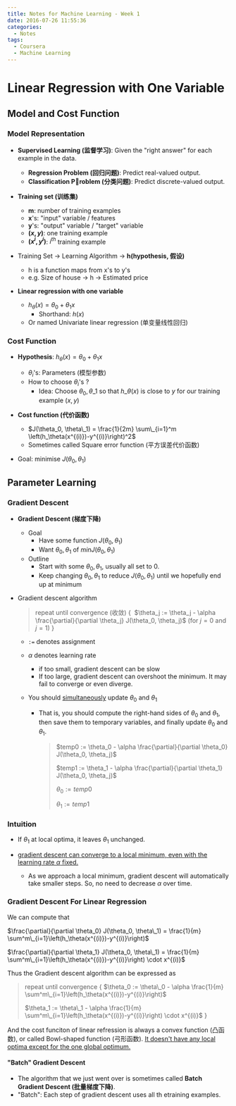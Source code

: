 ```yaml
---
title: Notes for Machine Learning - Week 1
date: 2016-07-26 11:55:36
categories:
  - Notes
tags:
  - Coursera
  - Machine Learning
---
```


# Linear Regression with One Variable

## Model and Cost Function

### Model Representation

* **Supervised Learning (监督学习)**: Given the "right answer" for each example in the data.
  * **Regression Problem (回归问题)**: Predict real-valued output. 
  * **Classification Problem (分类问题)**: Predict discrete-valued output.
* **Training set (训练集)**
  * **m**: number of training examples
  * **x**'s: "input" variable / features
  * **y**'s: "output" variable / "target" variable
  * **$(x, y)$**: one training example
  * **$(x^i, y^i)$**: $i^{th}$ training example


* Training Set -> Learning Algorithm -> **h(hypothesis, 假设)**
  * h is a function maps from x's to y's
  * e.g. Size of house -> h -> Estimated price


* **Linear regression with one variable**
  * $h_\theta (x) = \theta_0 + \theta_1 x$
    * Shorthand: $h(x)$
  * Or named Univariate linear regression (单变量线性回归)

<!-- more -->

### Cost Function

* **Hypothesis**: $h_\theta (x) = \theta_0 + \theta_1 x$

  * $\theta_i$'s: Parameters (模型参数)
  * How to choose $\theta_i$'s ?
    * Idea: Choose $\theta_0, \theta\_1$ so that $h\_\theta (x)$ is close to $y$ for our training example $(x,y)$


* **Cost function (代价函数)**
  * $J(\theta_0, \theta\_1) = \frac{1}{2m} \sum\_{i=1}^m \left(h_\theta(x^{(i)})-y^{(i)}\right)^2$
  * Sometimes called Square error function (平方误差代价函数)


* Goal: minimise $J(\theta_0, \theta_1)$


## Parameter Learning

### Gradient Descent

* **Gradient Descent (梯度下降)**
  * Goal
    * Have some function $J(\theta_0, \theta_1)$
    * Want $\theta_0, \theta_1$ of $min J(\theta_0, \theta_1)$
  * Outline
    * Start with some $\theta_0, \theta_1$, usually all set to $0$.
    * Keep changing $\theta_0, \theta_1$ to reduce $J(\theta_0, \theta_1)$ until we hopefully end up at minimum

* Gradient descent algorithm

  > repeat until convergence (收敛) {
  > ​    $\theta_j := \theta_j - \alpha \frac{\partial}{\partial \theta_j} J(\theta_0, \theta_j)$  (for $j=0$ and $j=1$)
  > }

  * `:=` denotes assignment

  * $\alpha$ denotes learning rate

    * if too small, gradient descent can be slow
    * If too large, gradient descent can overshoot the minimum. It may fail to converge or even diverge.

  * You should <u>simultaneously</u> update $\theta_0$ and $\theta_1$

    * That is, you should compute the right-hand sides of $\theta_0$ and $\theta_1$, then save them to temporary variables, and finally update $\theta_0$ and $\theta_1$.

      > $temp0 := \theta_0 - \alpha \frac{\partial}{\partial \theta_0} J(\theta_0, \theta_j)$
      >
      > $temp1 := \theta_1 - \alpha \frac{\partial}{\partial \theta_1} J(\theta_0, \theta_j)$
      >
      > $\theta_0 := temp0$
      >
      > $\theta_1 :=temp1$

### Intuition

* If $\theta_1$ at local optima, it leaves $\theta_1$ unchanged.

* <u>gradient descent can converge to a local minimum, even with the learning rate $\alpha$ fixed.</u>

  * As we approach a local minimum, gradient descent will automatically take smaller steps. So, no need to decrease $\alpha$ over time.

### Gradient Descent For Linear Regression
We can compute that

$\frac{\partial}{\partial \theta_0} J(\theta_0, \theta\_1) = \frac{1}{m} \sum^m\_{i=1}\left(h_\theta(x^{(i)})-y^{(i)}\right)$

$\frac{\partial}{\partial \theta_1} J(\theta_0, \theta\_1) = \frac{1}{m} \sum^m\_{i=1}\left(h_\theta(x^{(i)})-y^{(i)}\right) \cdot x^{(i)}$

Thus the Gradient descent algorithm can be expressed as

>  repeat until convergence {
>    $\theta_0 := \theta\_0 - \alpha \frac{1}{m} \sum^m\_{i=1}\left(h_\theta(x^{(i)})-y^{(i)}\right)​$
>
>    $\theta_1 := \theta\_1 - \alpha \frac{1}{m} \sum^m\_{i=1}\left(h_\theta(x^{(i)})-y^{(i)}\right) \cdot x^{(i)}$
>  }

And the cost funciton of linear refression is always a convex function (凸函数), or called Bowl-shaped function (弓形函数). <u>It doesn't have any local optima except for the one global optimum.</u>

#### "Batch" Gradient Descent

* The algorithm that we just went over is sometimes called **Batch Gradient Descent (批量梯度下降)**.
* "Batch": Each step of gradient descent uses all th etraining examples.

